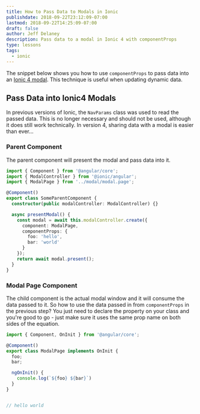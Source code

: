 ```yaml
---
title: How to Pass Data to Modals in Ionic
publishdate: 2018-09-22T23:12:09-07:00
lastmod: 2018-09-22T14:25:09-07:00
draft: false
author: Jeff Delaney
description: Pass data to a modal in Ionic 4 with componentProps
type: lessons
tags:
  - ionic
---
```


The snippet below shows you how to use `componentProps` to pass data into an [Ionic 4 modal](https://beta.ionicframework.com/docs/api/modal/). This technique is useful when updating dynamic data. 

## Pass Data into Ionic4 Modals

In previous versions of Ionic, the `NavParams` class was used to read the passed data. This is no longer necessary and should not be used, although it does still work technically. In version 4, sharing data with a modal is easier than ever...

### Parent Component

The parent component will present the modal and pass data into it. 

```typescript
import { Component } from '@angular/core';
import { ModalController } from '@ionic/angular';
import { ModalPage } from '../modal/modal.page';

@Component()
export class SomeParentComponent {
  constructor(public modalController: ModalController) {}

  async presentModal() {
    const modal = await this.modalController.create({
      component: ModalPage,
      componentProps: { 
        foo: 'hello',
        bar: 'world'
      }
    });
    return await modal.present();
  }
}
```

### Modal Page Component

The child component is the actual modal window and it will consume the data passed to it. So how to use the data passed in from `componentProps` in the previous step? You just need to declare the property on your class and you're good to go - just make sure it uses the same prop name on both sides of the equation.  

```typescript
import { Component, OnInit } from '@angular/core';

@Component()
export class ModalPage implements OnInit {
  foo;
  bar;

  ngOnInit() {
    console.log(`${foo} ${bar}`)
  }
}


// hello world
```